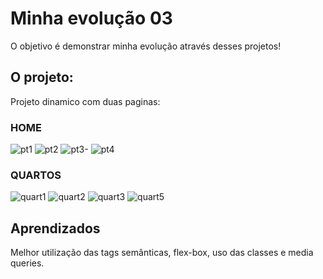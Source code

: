 # Minha evolução 03
O objetivo é demonstrar minha evolução através desses projetos!

## O projeto:
Projeto dinamico com duas paginas:

### HOME

![pt1](https://user-images.githubusercontent.com/82615437/204053297-4c15d8c2-580f-4c7d-8499-625d23303df6.jpg)
![pt2](https://user-images.githubusercontent.com/82615437/204053299-3d6cdb47-204b-4b08-9e01-740271ef8661.jpg)
![pt3-](https://user-images.githubusercontent.com/82615437/204053302-f8eb9e21-79d8-4b01-86f0-de96d45ff08e.jpg)
![pt4](https://user-images.githubusercontent.com/82615437/204053303-db98eae6-bffd-488f-b750-7a321ef2e1bd.jpg)

### QUARTOS

![quart1](https://user-images.githubusercontent.com/82615437/204053304-94cc1d06-704d-4f62-a779-141aa54452cd.jpg)
![quart2](https://user-images.githubusercontent.com/82615437/204053305-85814445-caa4-4e9a-8bbf-16029881d387.jpg)
![quart3](https://user-images.githubusercontent.com/82615437/204053307-18aeb0e1-c981-4f24-99e2-17aa3d472b7b.jpg)
![quart5](https://user-images.githubusercontent.com/82615437/204053308-7fef3fcf-8656-4654-9292-5e328cc4f9d7.jpg)

## Aprendizados

Melhor utilização das tags semânticas, flex-box, uso das classes e media queries.

